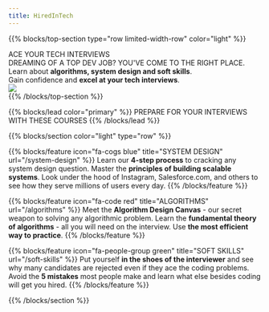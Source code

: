 ```yaml
---
title: HiredInTech
---
```


{{% blocks/top-section type="row limited-width-row" color="light" %}}
  <div class="col-md-7">
    <div class="main-title">ACE YOUR TECH INTERVIEWS</div>
    <div class="subtitle">DREAMING OF A TOP DEV JOB? YOU'VE COME TO THE RIGHT PLACE.</div>
    <div class="line">Learn about <strong>algorithms, system design and soft skills</strong>.</div>
    <div class="line">Gain confidence and <strong>excel at your tech interviews</strong>.</div>
  </div>
  <div class="col-md-5">
    <img class="img-responsive hero" src="https://www.hiredintech.com/img/site_shot_new.png"></img>
  </div>
{{% /blocks/top-section %}}

{{% blocks/lead color="primary" %}}
PREPARE FOR YOUR INTERVIEWS WITH THESE COURSES
{{% /blocks/lead %}}


{{% blocks/section color="light" type="row" %}}

{{% blocks/feature icon="fa-cogs blue" title="SYSTEM DESIGN" url="/system-design" %}}
Learn our <strong>4-step process</strong> to cracking any system design question. Master the <strong>principles of building scalable systems</strong>. Look under the hood of Instagram, Salesforce.com, and others to see how they serve millions of users every day.
{{% /blocks/feature %}}

{{% blocks/feature icon="fa-code red" title="ALGORITHMS" url="/algorithms" %}}
Meet the <strong>Algorithm Design Canvas</strong> - our secret weapon to solving any algorithmic problem. Learn the <strong>fundamental theory of algorithms</strong> - all you will need on the interview. Use <strong>the most efficient way to practice</strong>.
{{% /blocks/feature %}}

{{% blocks/feature icon="fa-people-group green" title="SOFT SKILLS" url="/soft-skills" %}}
Put yourself <strong>in the shoes of the interviewer</strong> and see why many candidates are rejected even if they ace the coding problems. Avoid the <strong>5 mistakes</strong> most people make and learn what else besides coding will get you hired.
{{% /blocks/feature %}}

{{% /blocks/section %}}
